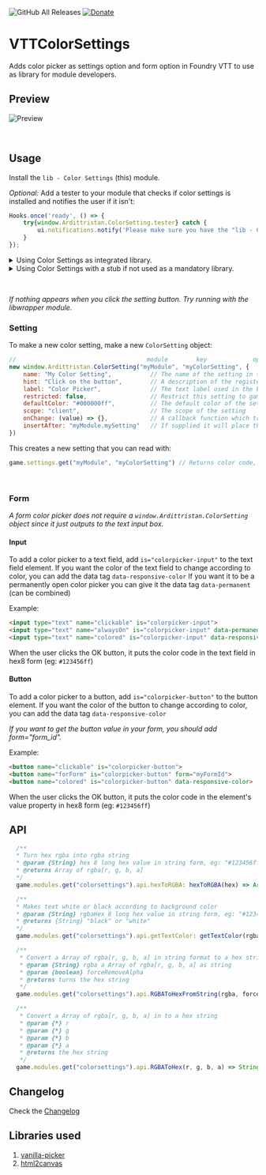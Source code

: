 ![GitHub All Releases](https://img.shields.io/github/downloads/ardittristan/VTTColorSettings/total)
[![Donate](https://img.shields.io/badge/Donate-PayPal-Green.svg)](https://www.paypal.com/cgi-bin/webscr?cmd=_s-xclick&hosted_button_id=TF3LJHWV9U7HN)

# VTTColorSettings

Adds color picker as settings option and form option in Foundry VTT to use as library for module developers.

## Preview

![Preview](https://i.imgur.com/k3F43B4.gif)

&nbsp;

## Usage

Install the `lib - Color Settings` (this) module.

*Optional:*
Add a tester to your module that checks if color settings is installed and notifies the user if it isn't:

```javascript
Hooks.once('ready', () => {
    try{window.Ardittristan.ColorSetting.tester} catch {
        ui.notifications.notify('Please make sure you have the "lib - ColorSettings" module installed and enabled.', "error");
    }
});
```

<details>

<summary>Using Color Settings as integrated library.</summary>

While it is not recommended to, you can use colorsettings as integrated library in your module. When ran as integrated library, colorsettings only runs if the main colorsettings module isn't enabled/installed.

To install colorsettings as an integrated library, you can import the `colorSettings.js` file, `css` folder and `lib` folder into your project.

Make sure the `css` and `lib` folders are in the same directory as the `colorSettings.js` file.

To make the integrated library work, you'll have to add/merge _(with your own file locations)_:

```json
"esmodules": ["./lib/colorsettings/colorSetting.js"],
"styles": [ "./lib/colorsettings/css/colorpicker.css" ]
```

to your `module.json`.

You'll also have to replace `"colorsettings"` near [this line](https://github.com/ardittristan/VTTColorSettings/blob/master/colorSetting.js#L28) with the name of your own module, otherwise the lib will not function when ran with libwraper

For the settings namespace of the `XXX` module it is usually used use the module name `"XXX"` as the settings namespace.This allows you to avoid modifying the [this line](https://github.com/ardittristan/VTTColorSettings/blob/master/colorSetting.js#L28) mentioned above thanks to the addition of a check that verifies if the namespace belongs to a module and register the lib-wrapper module accordingly without needing to modify or integrate this module into your own.

Please do inform your users in some way that they can install colorsettings as a module so they'll have the latest version of the library instead of the included version in your module.

</details>

<details>

<summary>Using Color Settings with a stub if not used as a mandatory library.</summary>

If you want to inform your users that they can use the color picker but your module also works without the library, you can use the `colorSettingStub.js` file. This will show a popup if the library is detected but not enabled. Or a notification if the library is not detected at all. Both the popup and notification can be disabled by the user via a button or the settings.

You will have to add this to your module.json file for it to work _(with your own file locations)_:

```json
"scripts": ["./lib/colorSettingStub"]
```

</details>

&nbsp;

_If nothing appears when you click the setting button. Try running with the libwrapper module._

### Setting

To make a new color setting, make a new `ColorSetting` object:

```javascript
//                                     module        key             options
new window.Ardittristan.ColorSetting("myModule", "myColorSetting", {
    name: "My Color Setting",           // The name of the setting in the settings menu
    hint: "Click on the button",        // A description of the registered setting and its behavior
    label: "Color Picker",              // The text label used in the button
    restricted: false,                  // Restrict this setting to gamemaster only?
    defaultColor: "#000000ff",          // The default color of the setting
    scope: "client",                    // The scope of the setting
    onChange: (value) => {},            // A callback function which triggers when the setting is changed
    insertAfter: "myModule.mySetting"   // If supplied it will place the setting after the supplied setting
})
```

This creates a new setting that you can read with:

```javascript
game.settings.get("myModule", "myColorSetting") // Returns color code, eg: "#000000ff"
```

&nbsp;

### Form

_A form color picker does not require a `window.Ardittristan.ColorSetting` object since it just outputs to the text input box._

#### Input

To add a color picker to a text field, add `is="colorpicker-input"` to the text field element. If you want the color of the text field to change according to color, you can add the data tag `data-responsive-color` If you want it to be a permanently open color picker you can give it the data tag `data-permanent` (can be combined)

Example:

```html
<input type="text" name="clickable" is="colorpicker-input">
<input type="text" name="alwaysOn" is="colorpicker-input" data-permanent>
<input type="text" name="colored" is="colorpicker-input" data-responsive-color>
```

When the user clicks the OK button, it puts the color code in the text field in hex8 form (eg: `#123456ff`)

#### Button

To add a color picker to a button, add `is="colorpicker-button"` to the button element. If you want the color of the button to change according to color, you can add the data tag `data-responsive-color`

*If you want to get the button value in your form, you should add form="form_id".*

Example:

```html
<button name="clickable" is="colorpicker-button">
<button name="forForm" is="colorpicker-button" form="myFormId">
<button name="colored" is="colorpicker-button" data-responsive-color>
```

When the user clicks the OK button, it puts the color code in the element's value property in hex8 form (eg: `#123456ff`)

## API

```javascript
  /**
  * Turn hex rgba into rgba string
  * @param {String} hex 8 long hex value in string form, eg: "#123456ff"
  * @returns Array of rgba[r, g, b, a]
  */
  game.modules.get("colorsettings").api.hexToRGBA: hexToRGBA(hex) => Array of rgba[r, g, b, a]

  /**
  * Makes text white or black according to background color
  * @param {String} rgbaHex 8 long hex value in string form, eg: "#123456ff"
  * @returns {String} "black" or "white"
  */
  game.modules.get("colorsettings").api.getTextColor: getTextColor(rgbaHex) => String

  /**
   * Convert a Array of rgba[r, g, b, a] in string format to a hex string
   * @param {String} rgba a Array of rgba[r, g, b, a] as string
   * @param {boolean} forceRemoveAlpha
   * @returns turns the hex string
   */
  game.modules.get("colorsettings").api.RGBAToHexFromString(rgba, forceRemoveAlpha = false) => String

  /**
   * Convert a Array of rgba[r, g, b, a] in to a hex string
   * @param {*} r
   * @param {*} g
   * @param {*} b
   * @param {*} a
   * @returns the hex string
   */
  game.modules.get("colorsettings").api.RGBAToHex(r, g, b, a) => String
```

## Changelog

Check the [Changelog](https://github.com/ardittristan/VTTColorSettings/blob/master/CHANGELOG.md)

## Libraries used

1. [vanilla-picker](https://github.com/Sphinxxxx/vanilla-picker)
2. [html2canvas](https://github.com/niklasvh/html2canvas)
